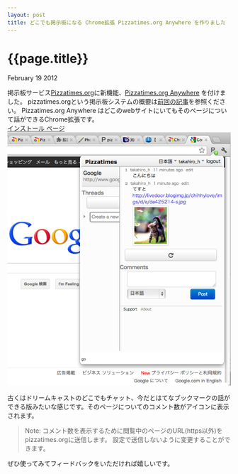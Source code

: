 ```yaml
---
layout: post
title: どこでも掲示板になる Chrome拡張 Pizzatimes.org Anywhere を作りました
---
```


# {{page.title}}

<span class="meta">February 19 2012</span>


掲示板サービス[Pizzatimes.org](http://pizzatimes.org/top)に新機能、[Pizzatimes.org Anywhere](https://chrome.google.com/webstore/detail/bplpkhmcklnghjkiflchdmkmegcoamle) を付けました。
pizzatimes.orgという掲示板システムの概要は[前回の記事](/2012/02/pizzatimes-ja.html)を参照ください。
Pizzatimes.org Anywhere はどこのwebサイトにいてもそのページについて話ができるChrome拡張です。<br>
[インストール ページ](https://chrome.google.com/webstore/detail/bplpkhmcklnghjkiflchdmkmegcoamle)
<img src="/images/2012-02-19-chrome-screenshot.png" />

古くはドリームキャストのどこでもチャット、今だとはてなブックマークの話ができる版みたいな感じです。そのページについてのコメント数がアイコンに表示されます。

> Note: コメント数を表示するために閲覧中のページのURL(https以外)をpizzatimes.orgに送信します。
> 設定で送信しないように変更することができます。

ぜひ使ってみてフィードバックをいただければ嬉しいです。
